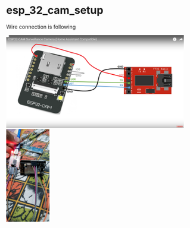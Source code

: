 # esp_32_cam_setup
Wire connection is following

<img src="Wire Connection/connection DIA.png" height=250> <img src="Wire Connection/connection.jpeg" height=250>

